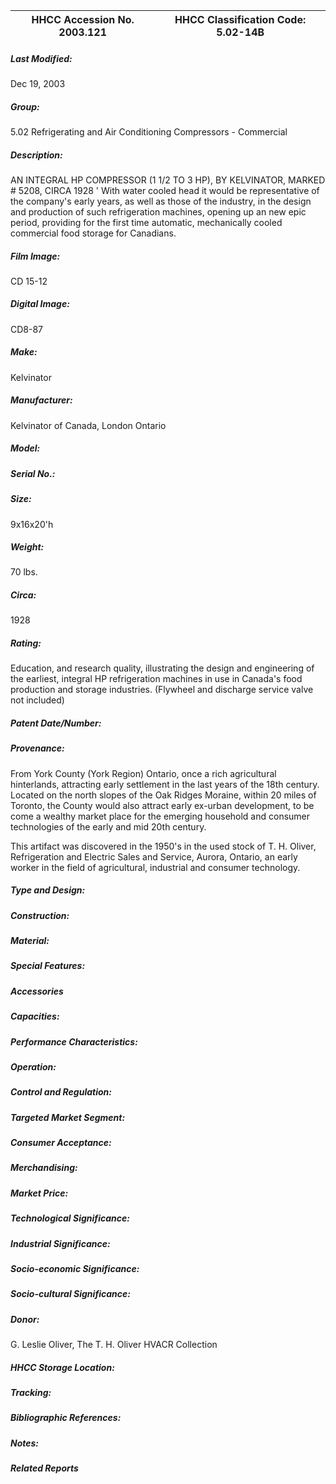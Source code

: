 | **HHCC Accession No. 2003.121** |**HHCC Classification Code:  5.02-14B**|
| ----------- | ----------- |

##### Last Modified:
Dec 19, 2003

##### Group:
5.02 Refrigerating and Air Conditioning Compressors - Commercial

##### Description:
AN INTEGRAL HP COMPRESSOR (1 1/2 TO 3 HP), BY KELVINATOR, MARKED  # 5208, CIRCA 1928 ' With water cooled head it would be representative of the company's early years, as well as those of the industry, in the design and production of such refrigeration machines, opening up an new epic period, providing for the first time automatic, mechanically cooled commercial food storage for Canadians.

##### Film Image:
CD 15-12

##### Digital Image:
CD8-87

##### Make:
Kelvinator

##### Manufacturer:
Kelvinator of Canada, London Ontario

##### Model:


##### Serial No.:


##### Size:
9x16x20'h

##### Weight:
70 lbs.

##### Circa:
1928

##### Rating:
Education, and research quality, illustrating the design and engineering of the earliest, integral HP refrigeration machines in use in Canada's food production and storage industries. (Flywheel and discharge service valve not included)

##### Patent Date/Number:


##### Provenance:
From York County (York Region) Ontario, once a rich agricultural hinterlands, attracting early settlement in the last years of the 18th century. Located on the north slopes of the Oak Ridges Moraine, within 20 miles of Toronto, the County would also attract early ex-urban development, to be come a wealthy market place for the emerging household and consumer technologies of the early and mid 20th century. 

This artifact was discovered in the 1950's in the used stock of T. H. Oliver, Refrigeration and Electric Sales and Service, Aurora, Ontario, an early worker in the field of agricultural, industrial and consumer technology.

##### Type and Design:


##### Construction:


##### Material:


##### Special Features:


##### Accessories


##### Capacities:


##### Performance Characteristics:


##### Operation:


##### Control and Regulation:


##### Targeted Market Segment:


##### Consumer Acceptance:


##### Merchandising:


##### Market Price:


##### Technological Significance:


##### Industrial Significance:


##### Socio-economic Significance:


##### Socio-cultural Significance:


##### Donor:
G. Leslie Oliver, The T. H. Oliver HVACR Collection

##### HHCC Storage Location:


##### Tracking:


##### Bibliographic References:


##### Notes:


##### Related Reports

